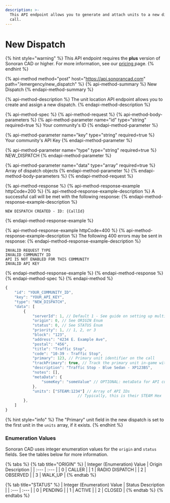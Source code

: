 ```yaml
---
description: >-
  This API endpoint allows you to generate and attach units to a new dispatch
  call.
---
```


# New Dispatch

{% hint style="warning" %}
This API endpoint requires the **plus** version of Sonoran CAD or higher. For more information, see our [pricing ](../../../../pricing/faq/)page.
{% endhint %}

{% api-method method="post" host="https://api.sonorancad.com" path="/emergency/new\_dispatch" %}
{% api-method-summary %}
New Dispatch
{% endapi-method-summary %}

{% api-method-description %}
The unit location API endpoint allows you to create and assign a new dispatch.
{% endapi-method-description %}

{% api-method-spec %}
{% api-method-request %}
{% api-method-body-parameters %}
{% api-method-parameter name="id" type="string" required=true %}
Your community's ID
{% endapi-method-parameter %}

{% api-method-parameter name="key" type="string" required=true %}
Your community's API Key
{% endapi-method-parameter %}

{% api-method-parameter name="type" type="string" required=true %}
NEW\_DISPATCH
{% endapi-method-parameter %}

{% api-method-parameter name="data" type="array" required=true %}
Array of dispatch objects
{% endapi-method-parameter %}
{% endapi-method-body-parameters %}
{% endapi-method-request %}

{% api-method-response %}
{% api-method-response-example httpCode=200 %}
{% api-method-response-example-description %}
A successful call will be met with the following response:
{% endapi-method-response-example-description %}

```
NEW DISPATCH CREATED - ID: {CallId}
```
{% endapi-method-response-example %}

{% api-method-response-example httpCode=400 %}
{% api-method-response-example-description %}
The following 400 errors may be sent in response:
{% endapi-method-response-example-description %}

```http
INVALID REQUEST TYPE
INVALID COMMUNITY ID
API IS NOT ENABLED FOR THIS COMMUNITY
INVALID API KEY
```
{% endapi-method-response-example %}
{% endapi-method-response %}
{% endapi-method-spec %}
{% endapi-method %}

```javascript
{
    "id": "YOUR_COMMUNITY_ID",
    "key": "YOUR_API_KEY",
    "type": "NEW_DISPATCH",
    "data": [
        {
            "serverId": 1, // Default 1 - See guide on setting up multiple servers
            "origin": 0, // See ORIGIN Enum
            "status": 0, // See STATUS Enum
            "priority": 1, // 1, 2, or 3
            "block": "123",
            "address": "4234 E. Example Ave",
            "postal": "456",
            "title": "Traffic Stop",
            "code": "10-39 - Traffic Stop",
            "primary": 123, // Primary unit identifier on the call
            "trackPrimary": true, // Track the primary unit in-game with the Dispatch Notify plugin
            "description": "Traffic Stop - Blue Sedan - XP123BS",
            "notes": [],
            "metaData": {
                "someKey": "someValue" // OPTIONAL: metaData for API custom storage
            },
            "units": ["STEAM:1234"] // Array of API IDs
                                // Typically, this is their STEAM Hex
        },
    ]
}
```

{% hint style="info" %}
The "Primary" unit field in the new dispatch is set to the first unit in the `units` array, if it exists.
{% endhint %}

### Enumeration Values

Sonoran CAD uses integer enumeration values for the `origin` and `status` fields. See the tables below for more information.

{% tabs %}
{% tab title="ORIGIN" %}
| Integer \(Enumeration\) Value | Origin Description |
| :--- | :--- |
| 0 | CALLER |
| 1 | RADIO DISPATCH |
| 2 | OBSERVED |
| 3 | WALK\_UP |
{% endtab %}

{% tab title="STATUS" %}
| Integer \(Enumeration\) Value | Status Description |
| :--- | :--- |
| 0 | PENDING |
| 1 | ACTIVE |
| 2 | CLOSED |
{% endtab %}
{% endtabs %}

